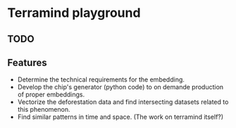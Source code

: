 
# Terramind playground



## TODO


## Features

- Determine the technical requirements for the embedding.
- Develop the chip's generator (python code) to on demande production of proper embeddings.
- Vectorize the deforestation data and find intersecting datasets related to this phenomenon.
- Find similar patterns in time and space. (The work on terramind itself?)